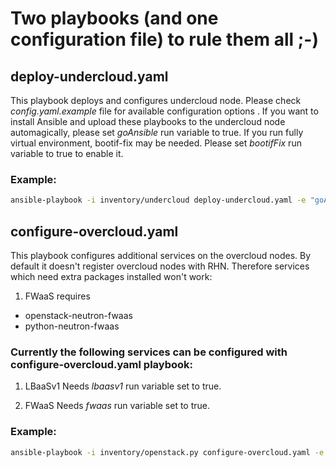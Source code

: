 # Two playbooks (and one configuration file) to rule them all ;-)

## deploy-undercloud.yaml
This playbook deploys and configures undercloud node. Please check _config.yaml.example_ file for available configuration options
.
If you want to install Ansible and upload these playbooks to the undercloud node automagically, please set _goAnsible_ run variable to true.
If you run fully virtual environment, bootif-fix may be needed. Please set _bootifFix_ run variable to true to enable it.

### Example:
```bash
ansible-playbook -i inventory/undercloud deploy-undercloud.yaml -e "goAnsible=true bootifFix=true"
```

## configure-overcloud.yaml
This playbook configures additional services on the overcloud nodes.
By default it doesn't register overcloud nodes with RHN. Therefore services which need extra packages installed won't work:
1. FWaaS requires
  * openstack-neutron-fwaas
  * python-neutron-fwaas
 

### Currently the following services can be configured with configure-overcloud.yaml playbook:

1. LBaaSv1
Needs _lbaasv1_ run variable set to true.

2. FWaaS
Needs _fwaas_ run variable set to true.

### Example:
```bash
ansible-playbook -i inventory/openstack.py configure-overcloud.yaml -e "rhnreg=true lbaasv1=true fwaas=true"
```
